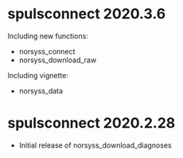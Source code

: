 # spulsconnect 2020.3.6

Including new functions:

- norsyss_connect
- norsyss_download_raw

Including vignette:

- norsyss_data

# spulsconnect 2020.2.28

- Initial release of norsyss_download_diagnoses
